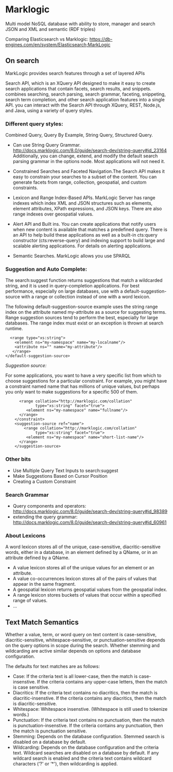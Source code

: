 # Marklogic

Multi model NoSQL database with ability to store, manager and search JSON and XML and semantic (RDF triples)

Comparing Elasticsearch vs Marklogic: https://db-engines.com/en/system/Elasticsearch;MarkLogic

## On search

MarkLogic provides search features through a set of layered APIs

Search API, which is an XQuery API designed to make it easy to create search applications that contain facets, search results, and snippets.
combines searching, search parsing, search grammar, faceting, snippeting, search term completion, and other search application features into a single API.
you can interact with the Search API through XQuery, REST, Node.js, and Java, using a variety of query styles.

### Different query styles:

Combined Query, Query By Example, String Query, Structured Query.

- Can use String Query Grammar. http://docs.marklogic.com/8.0/guide/search-dev/string-query#id_23164
  Additionally, you can change, extend, and modify the default search parsing grammar in the options node. Most applications will not need it.

- Constrained Searches and Faceted Navigation.The Search API makes it easy to constrain your searches to a subset of the content. 
  You can generate facets from range, collection, geospatial, and custom constraints.

- Lexicon and Range Index-Based APIs. MarkLogic Server has range indexes which index XML and JSON structures such as elements, element
  attributes, XPath expressions, and JSON keys. There are also range indexes over geospatial values.

- Alert API and Built ins. You can create applications that notify users when new content is available that matches a predefined query. 
  There is an API to help build these applications as well as a built-in cts:query constructor (cts:reverse-query) and indexing support to
  build large and scalable alerting applications. For details on alerting applications.

- Semantic Searches. MarkLogic allows you use SPARQL 

### Suggestion and Auto Complete:

The search:suggest function returns suggestions that match a wildcarded string, and it is used in query-completion applications.
For best performance, especially on large databases, use with a default-suggestion-source with a range or collection instead of one with a word lexicon.

The following default-suggestion-source example uses the string range index on the attribute named my-attribute as a source for suggesting 
terms. Range suggestion sources tend to perform the best, especially for large databases. The range index must exist or an exception is thrown
 at search runtime.

```<default-suggestion-source>
  <range type="xs:string">
    <element ns="my-namespace" name="my-localname"/>
    <attribute ns="" name="my-attribute"/>
   </range>
</default-suggestion-source>
```

*Suggestion source:*

For some applications, you want to have a very specific list from which to choose suggestions for a particular constraint. For example,
 you might have a constraint named name that has millions of unique values, but perhaps you only want to make suggestions for a specific
 500 of them.
 
 ```<constraint name="name">
       <range collation="http://marklogic.com/collation" 
              type="xs:string" facet="true">
          <element ns="my-namespace" name="fullname"/>
       </range>
     </constraint>
     <suggestion-source ref="name">
         <range collation="http://marklogic.com/collation" 
              type="xs:string" facet="true">
          <element ns="my-namespace" name="short-list-name"/>
       </range>
     </suggestion-source>
  ```
     
### Other bits

* Use Multiple Query Text Inputs to search:suggest
* Make Suggestions Based on Cursor Position
* Creating a Custom Constraint

### Search Grammar

* Query components and operators: http://docs.marklogic.com/8.0/guide/search-dev/string-query#id_98389
* extending the query grammar: http://docs.marklogic.com/8.0/guide/search-dev/string-query#id_60961

### About Lexicons

A word lexicon stores all of the unique, case-sensitive, diacritic-sensitive words, either in a database, in an element defined by a QName,
or in an attribute defined by a QName.

* A value lexicon stores all of the unique values for an element or an attribute.
* A value co-occurrences lexicon stores all of the pairs of values that appear in the same fragment.
* A geospatial lexicon returns geospatial values from the geospatial index. 
* A range lexicon stores buckets of values that occur within a specified range of values.
* ...

## Text Match Semantics

Whether a value, term, or word query on text content is case-sensitive, diacritic-sensitive, whitespace-sensitive, or punctuation-sensitive depends on the query options in scope during the search. Whether stemming and wildcarding are active similar depends on options and database configuration.

The defaults for text matches are as follows:

* Case: If the criteria text is all lower-case, then the match is case-insenstive. If the criteria contains any upper-case letters, then the match is case sensitive.
* Diacritics: If the criteria text contains no diacritics, then the match is diacritic-insenstive. If the criteria contains any diacritics, then the match is diacritic-sensitive.
* Whitespace: Whitespace insenstive. (Whitespace is still used to tokenize words.)
* Punctuation: If the criteria text contains no punctuation, then the match is punctuation-insenstive. If the criteria contains any punctuation, then the match is punctuation sensitive.
* Stemming: Depends on the database configuration. Stemmed search is disabled on a database by default.
* Wildcarding: Depends on the database configuration and the criteria text. Wildcard searches are disabled on a database by default. If any wildcard search is enabled and the criteria text contains wildcard characters (‘?' or ‘*'), then wildcarding is applied.

